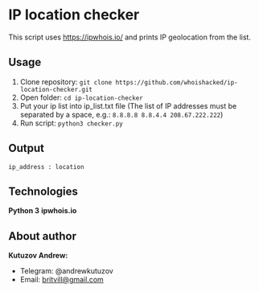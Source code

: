 # IP location checker
This script uses https://ipwhois.io/ and prints IP geolocation from the list. 

## Usage
1. Clone repository:
```git clone https://github.com/whoishacked/ip-location-checker.git```
2. Open folder:
```cd ip-location-checker```
3. Put your ip list into ip_list.txt file (The list of IP addresses must be separated by a space, e.g.: `8.8.8.8 8.8.4.4 208.67.222.222`)
4. Run script:
```python3 checker.py```

## Output

```ip_address : location```

## Technologies

**Python 3**
**ipwhois.io**

## About author

**Kutuzov Andrew:**
- Telegram: @andrewkutuzov
- Email: britvill@gmail.com
